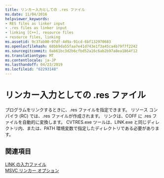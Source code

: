 ```yaml
---
title: リンカー入力としての .res ファイル
ms.date: 11/04/2016
helpviewer_keywords:
- RES files as linker input
- .res files as linker input
- linking [C++], resource files
- resource files, linking
ms.assetid: 9c37ab00-97df-4d9a-91cd-6bf132970683
ms.openlocfilehash: 68bb9da55faa7e41d743e1f3a45ca4b79f7f2242
ms.sourcegitcommit: 0ab61bc3d2b6cfbd52a16c6ab2b97a8ea1864f12
ms.translationtype: MT
ms.contentlocale: ja-JP
ms.lasthandoff: 04/23/2019
ms.locfileid: "62293148"
---
```

# <a name="res-files-as-linker-input"></a>リンカー入力としての .res ファイル

プログラムをリンクするときに、.res ファイルを指定できます。 リソース コンパイラ (RC) では、.res ファイルが作成されます。 リンクは、COFF に .res ファイルを自動的に変換します。 CVTRES.exe ツールは、LINK.exe と同じディレクトリ内、または、PATH 環境変数で指定したディレクトリである必要があります。

## <a name="see-also"></a>関連項目

[LINK の入力ファイル](link-input-files.md)<br/>
[MSVC リンカー オプション](linker-options.md)

